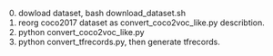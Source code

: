0. dowload dataset, bash download_dataset.sh 
1. reorg coco2017 dataset as convert_coco2voc_like.py describtion.
2. python convert_coco2voc_like.py
3. python convert_tfrecords.py, then generate tfrecords. 

